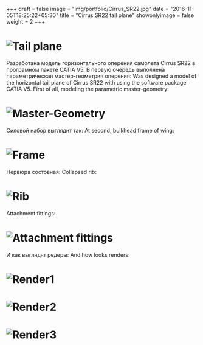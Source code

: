 +++
draft = false
image = "img/portfolio/Cirrus_SR22.jpg"
date = "2016-11-05T18:25:22+05:30"
title = "Cirrus SR22 tail plane"
showonlyimage = false
weight = 2
+++


# ![Tail plane][1]

Разработана модель горизонтального оперения самолета Cirrus SR22 в програмном пакете CATIA V5. В первую очередь выполнена параметрическая мастер-геометрия оперения:
Was designed a model of the horizontal tail plane of Cirrus SR22 with using the software package CATIA V5. First of all, modeling the parametric master-geometry:

# ![Master-Geometry][2]

Силовой набор выглядит так:
At second, bulkhead frame of wing:
# ![Frame][3]

Нервюра состовная:
Collapsed rib:  
# ![Rib][4]

Attachment fittings:
# ![Attachment fittings][5]

И как выглядят редеры:
And how looks renders:
# ![Render1][6]
# ![Render2][7]
# ![Render3][8]


[1]: /img/portfolio/cirrus/1.jpg
[2]: /img/portfolio/cirrus/2.jpg
[3]: /img/portfolio/cirrus/3.jpg
[4]: /img/portfolio/cirrus/4.jpg
[5]: /img/portfolio/cirrus/5.jpg
[6]: /img/portfolio/cirrus/6.jpg
[7]: /img/portfolio/cirrus/7.jpg
[8]: /img/portfolio/cirrus/8.jpg
